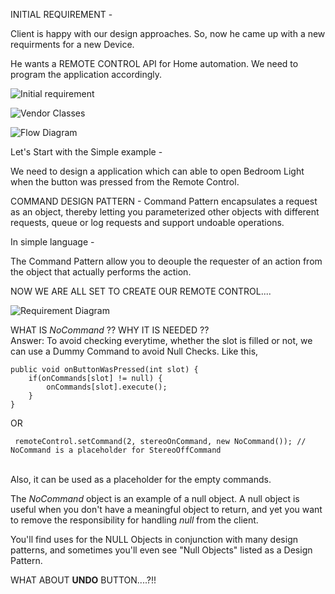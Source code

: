 INITIAL REQUIREMENT -

Client is happy with our design approaches. So, now he came up with a new requirments for a new Device.

He wants a REMOTE CONTROL API for Home automation. We need to program the application accordingly.


![Initial requirement](https://github.com/chandan13tiwari/design-patterns/blob/master/src/main/resources/command-pattern-diagrams/1.jpg)


![Vendor Classes](https://github.com/chandan13tiwari/design-patterns/blob/master/src/main/resources/command-pattern-diagrams/2.jpg)


![Flow Diagram](https://github.com/chandan13tiwari/design-patterns/blob/master/src/main/resources/command-pattern-diagrams/4.jpg)

Let's Start with the Simple example - 

We need to design a application which can able to open Bedroom Light when the button was pressed from the Remote Control.


COMMAND DESIGN PATTERN - Command Pattern encapsulates a request as an object, thereby letting you parameterized other objects with different requests, queue or log requests and support undoable operations.

In simple language - 

The Command Pattern allow you to deouple the requester of an action from the object that actually performs the action.


NOW WE ARE ALL SET TO CREATE OUR REMOTE CONTROL....



![Requirement Diagram](https://github.com/chandan13tiwari/design-patterns/blob/master/src/main/resources/command-pattern-diagrams/3.jpg)


WHAT IS *NoCommand* ?? WHY IT IS NEEDED ??
<br /> Answer: To avoid checking everytime, whether the slot is filled or not, we can use a Dummy Command to avoid Null Checks. Like this, 
<br />
```
public void onButtonWasPressed(int slot) {
    if(onCommands[slot] != null) {
        onCommands[slot].execute();
    }
}
```
OR
```
 remoteControl.setCommand(2, stereoOnCommand, new NoCommand()); // NoCommand is a placeholder for StereoOffCommand
```

<br /> Also, it can be used as a placeholder for the empty commands.


The *NoCommand* object is an example of a null object. A null object is useful
when you don't have a meaningful object to return, and yet you want to remove the 
responsibility for handling _null_ from the client.

You'll find uses for the NULL Objects in conjunction with many design patterns, 
and sometimes you'll even see "Null Objects" listed as a Design Pattern.


WHAT ABOUT **UNDO** BUTTON....?!!